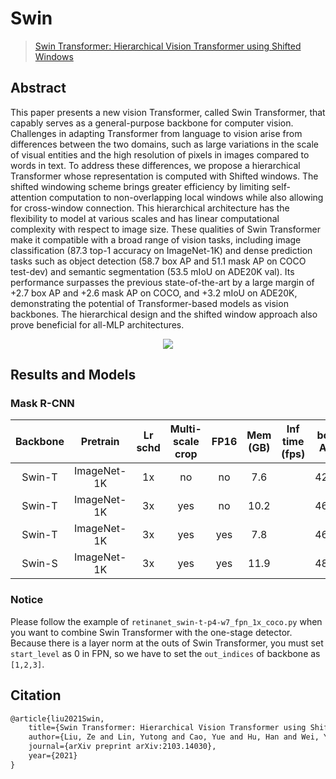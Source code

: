# Swin

> [Swin Transformer: Hierarchical Vision Transformer using Shifted Windows](https://arxiv.org/abs/2103.14030)

<!-- [BACKBONE] -->

## Abstract

This paper presents a new vision Transformer, called Swin Transformer, that capably serves as a general-purpose backbone for computer vision. Challenges in adapting Transformer from language to vision arise from differences between the two domains, such as large variations in the scale of visual entities and the high resolution of pixels in images compared to words in text. To address these differences, we propose a hierarchical Transformer whose representation is computed with Shifted windows. The shifted windowing scheme brings greater efficiency by limiting self-attention computation to non-overlapping local windows while also allowing for cross-window connection. This hierarchical architecture has the flexibility to model at various scales and has linear computational complexity with respect to image size. These qualities of Swin Transformer make it compatible with a broad range of vision tasks, including image classification (87.3 top-1 accuracy on ImageNet-1K) and dense prediction tasks such as object detection (58.7 box AP and 51.1 mask AP on COCO test-dev) and semantic segmentation (53.5 mIoU on ADE20K val). Its performance surpasses the previous state-of-the-art by a large margin of +2.7 box AP and +2.6 mask AP on COCO, and +3.2 mIoU on ADE20K, demonstrating the potential of Transformer-based models as vision backbones. The hierarchical design and the shifted window approach also prove beneficial for all-MLP architectures.

<div align=center>
<img src="https://user-images.githubusercontent.com/40661020/143999551-6a527048-de38-485c-a1b6-3133ffa5bfaa.png"/>
</div>

## Results and Models

### Mask R-CNN

| Backbone |  Pretrain   | Lr schd | Multi-scale crop | FP16 | Mem (GB) | Inf time (fps) | box AP | mask AP |                            Config                             |                                                                                                                                                                                      Download                                                                                                                                                                                       |
| :------: | :---------: | :-----: | :--------------: | :--: | :------: | :------------: | :----: | :-----: | :-----------------------------------------------------------: | :---------------------------------------------------------------------------------------------------------------------------------------------------------------------------------------------------------------------------------------------------------------------------------------------------------------------------------------------------------------------------------: |
|  Swin-T  | ImageNet-1K |   1x    |        no        |  no  |   7.6    |                |  42.7  |  39.3   |       [config](./mask-rcnn_swin-t-p4-w7_fpn_1x_coco.py)       |                           [model](https://download.openmmlab.com/mmdetection/v2.0/swin/mask_rcnn_swin-t-p4-w7_fpn_1x_coco/mask_rcnn_swin-t-p4-w7_fpn_1x_coco_20210902_120937-9d6b7cfa.pth)  \| [log](https://download.openmmlab.com/mmdetection/v2.0/swin/mask_rcnn_swin-t-p4-w7_fpn_1x_coco/mask_rcnn_swin-t-p4-w7_fpn_1x_coco_20210902_120937.log.json)                           |
|  Swin-T  | ImageNet-1K |   3x    |       yes        |  no  |   10.2   |                |  46.0  |  41.6   |   [config](./mask-rcnn_swin-t-p4-w7_fpn_ms-crop-3x_coco.py)   |           [model](https://download.openmmlab.com/mmdetection/v2.0/swin/mask_rcnn_swin-t-p4-w7_fpn_ms-crop-3x_coco/mask_rcnn_swin-t-p4-w7_fpn_ms-crop-3x_coco_20210906_131725-bacf6f7b.pth)  \| [log](https://download.openmmlab.com/mmdetection/v2.0/swin/mask_rcnn_swin-t-p4-w7_fpn_ms-crop-3x_coco/mask_rcnn_swin-t-p4-w7_fpn_ms-crop-3x_coco_20210906_131725.log.json)           |
|  Swin-T  | ImageNet-1K |   3x    |       yes        | yes  |   7.8    |                |  46.0  |  41.7   | [config](./mask-rcnn_swin-t-p4-w7_fpn_amp-ms-crop-3x_coco.py) | [model](https://download.openmmlab.com/mmdetection/v2.0/swin/mask_rcnn_swin-t-p4-w7_fpn_fp16_ms-crop-3x_coco/mask_rcnn_swin-t-p4-w7_fpn_fp16_ms-crop-3x_coco_20210908_165006-90a4008c.pth)  \| [log](https://download.openmmlab.com/mmdetection/v2.0/swin/mask_rcnn_swin-t-p4-w7_fpn_fp16_ms-crop-3x_coco/mask_rcnn_swin-t-p4-w7_fpn_fp16_ms-crop-3x_coco_20210908_165006.log.json) |
|  Swin-S  | ImageNet-1K |   3x    |       yes        | yes  |   11.9   |                |  48.2  |  43.2   | [config](./mask-rcnn_swin-s-p4-w7_fpn_amp-ms-crop-3x_coco.py) | [model](https://download.openmmlab.com/mmdetection/v2.0/swin/mask_rcnn_swin-s-p4-w7_fpn_fp16_ms-crop-3x_coco/mask_rcnn_swin-s-p4-w7_fpn_fp16_ms-crop-3x_coco_20210903_104808-b92c91f1.pth)  \| [log](https://download.openmmlab.com/mmdetection/v2.0/swin/mask_rcnn_swin-s-p4-w7_fpn_fp16_ms-crop-3x_coco/mask_rcnn_swin-s-p4-w7_fpn_fp16_ms-crop-3x_coco_20210903_104808.log.json) |

### Notice

Please follow the example
of `retinanet_swin-t-p4-w7_fpn_1x_coco.py` when you want to combine Swin Transformer with
the one-stage detector. Because there is a layer norm at the outs of Swin Transformer, you must set `start_level` as 0 in FPN, so we have to set the `out_indices` of backbone as `[1,2,3]`.

## Citation

```latex
@article{liu2021Swin,
    title={Swin Transformer: Hierarchical Vision Transformer using Shifted Windows},
    author={Liu, Ze and Lin, Yutong and Cao, Yue and Hu, Han and Wei, Yixuan and Zhang, Zheng and Lin, Stephen and Guo, Baining},
    journal={arXiv preprint arXiv:2103.14030},
    year={2021}
}
```
